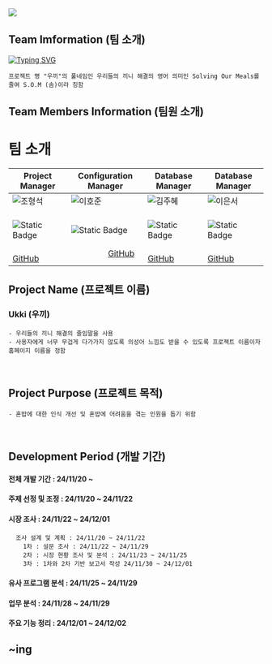 <img src="https://capsule-render.vercel.app/api?type=slice&color=auto&height=100&section=header&text=Ukki&fontSize=70" />

## Team Imformation (팀 소개)
[![Typing SVG](https://readme-typing-svg.demolab.com?font=Fira+Code&weight=700&size=25&pause=1000&color=F7A200&width=435&lines=We+are+S.O.M+Team)](https://git.io/typing-svg)
    
    프로젝트 명 "우끼"의 풀네임인 우리들의 끼니 해결의 영어 의미인 Solving Our Meals를 줄여 S.O.M (솜)이라 칭함

## Team Members Information (팀원 소개)
# 팀 소개

| Project Manager | Configuration Manager | Database Manager | Database Manager |
|-------------------|-------------------|-------------------|-------------------|
| ![조형석](https://github.com/user-attachments/assets/b9f735fd-d1cf-44e2-ada3-6d1d8eb81fe0)  | ![이호준](https://github.com/user-attachments/assets/b249f651-6270-4fad-b968-ef890ea476e5)  | ![김주혜](https://github.com/user-attachments/assets/b9f735fd-d1cf-44e2-ada3-6d1d8eb81fe0)  | ![이은서](https://github.com/user-attachments/assets/f77dcc53-2e80-4646-b23e-30d3f6c7dc97)  |
|  &nbsp;&nbsp;&nbsp;&nbsp;&nbsp;&nbsp;&nbsp;&nbsp; ![Static Badge](https://img.shields.io/badge/https%3A%2F%2Fimg.shields.io%2Fbadge%2Fany_text-%EC%A1%B0%ED%98%95%EC%84%9D-blue?style=for-the-badge&logo=react&logoColor=0099e5&logoSize=auto&label=PM&labelColor=ff4c4c&color=34bf49) | &nbsp;&nbsp;&nbsp;&nbsp;&nbsp;&nbsp;&nbsp;&nbsp; ![Static Badge](https://img.shields.io/badge/https%3A%2F%2Fimg.shields.io%2Fbadge%2Fany_text-%EC%9D%B4%ED%98%B8%EC%A4%80-blue?style=for-the-badge&logo=github&logoColor=black&logoSize=auto&label=CM&labelColor=0abf53&color=00112c) | &nbsp;&nbsp;&nbsp;&nbsp;&nbsp;&nbsp;&nbsp;&nbsp; ![Static Badge](https://img.shields.io/badge/https%3A%2F%2Fimg.shields.io%2Fbadge%2Fany_text-%EA%B9%80%EC%A3%BC%ED%98%9C-blue?style=for-the-badge&logo=mysql&logoColor=b3dcff&logoSize=auto&label=DB&labelColor=003b64&color=ce1126) | &nbsp;&nbsp;&nbsp;&nbsp;&nbsp;&nbsp;&nbsp;&nbsp; ![Static Badge](https://img.shields.io/badge/https%3A%2F%2Fimg.shields.io%2Fbadge%2Fany_text-%EC%9D%B4%EC%9D%80%EC%84%9C-blue?style=for-the-badge&logo=files&logoColor=ff7800&logoSize=auto&label=DB&labelColor=2d364c&color=6534ac) |
| &nbsp;&nbsp;&nbsp;&nbsp;&nbsp;&nbsp;&nbsp;&nbsp;&nbsp;&nbsp;&nbsp;&nbsp;&nbsp;&nbsp;&nbsp;&nbsp;  [GitHub](https://github.com/Passbob) | &nbsp;&nbsp;&nbsp;&nbsp;&nbsp;&nbsp;&nbsp;&nbsp;&nbsp;&nbsp;&nbsp;&nbsp;&nbsp;&nbsp;&nbsp;&nbsp;  [GitHub](https://github.com/Pear1yCode) | &nbsp;&nbsp;&nbsp;&nbsp;&nbsp;&nbsp;&nbsp;&nbsp;&nbsp;&nbsp;&nbsp;&nbsp;&nbsp;&nbsp;&nbsp;&nbsp;  [GitHub](https://github.com/JUHYE0925) | &nbsp;&nbsp;&nbsp;&nbsp;&nbsp;&nbsp;&nbsp;&nbsp;&nbsp;&nbsp;&nbsp;&nbsp;&nbsp;&nbsp;&nbsp;&nbsp;  [GitHub](https://github.com/manbeao) |


## Project Name (프로젝트 이름)
### Ukki (우끼)
    - 우리들의 끼니 해결의 줄임말을 사용
    - 사용자에게 너무 무겁게 다가가지 않도록 의성어 느낌도 받을 수 있도록 프로젝트 이름이자 홈페이지 이름을 정함

<br>

## Project Purpose (프로젝트 목적)
    - 혼밥에 대한 인식 개선 및 혼밥에 어려움을 겪는 인원을 돕기 위함

<br>

## Development Period (개발 기간)
#### 전체 개발 기간 : 24/11/20 ~

#### 주제 선정 및 조정 : 24/11/20 ~ 24/11/22

#### 시장 조사 : 24/11/22 ~ 24/12/01
      조사 설계 및 계획 : 24/11/20 ~ 24/11/22
        1차 : 설문 조사 : 24/11/22 ~ 24/11/29
        2차 : 시장 현황 조사 및 분석 : 24/11/23 ~ 24/11/25
        3차 : 1차와 2차 기반 보고서 작성 24/11/30 ~ 24/12/01

#### 유사 프로그램 분석 : 24/11/25 ~ 24/11/29

#### 업무 분석 : 24/11/28 ~ 24/11/29

#### 주요 기능 정리 : 24/12/01 ~ 24/12/02

~ing
--

## 
